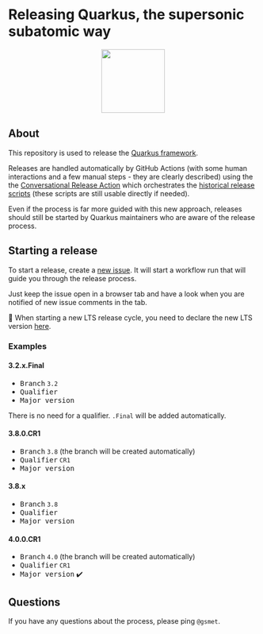 # Releasing Quarkus, the supersonic subatomic way

<p align="center"><img src="https://design.jboss.org/quarkus/bot/final/images/quarkusbot_full.svg" width="128" height="128" /></p>

## About

This repository is used to release the [Quarkus framework](https://quarkus.io/).

Releases are handled automatically by GitHub Actions (with some human interactions and a few manual steps - they are clearly described) using the the [Conversational Release Action](https://github.com/quarkusio/conversational-release-action) which orchestrates the [historical release scripts](https://github.com/quarkusio/quarkus-release) (these scripts are still usable directly if needed).

Even if the process is far more guided with this new approach, releases should still be started by Quarkus maintainers who are aware of the release process.

## Starting a release

To start a release, create a [new issue](https://github.com/quarkus-release/release/issues/new?assignees=&labels=kind%2Frelease&projects=&template=release.yml).
It will start a workflow run that will guide you through the release process.

Just keep the issue open in a browser tab and have a look when you are notified of new issue comments in the tab.

:rotating_light: When starting a new LTS release cycle, you need to declare the new LTS version [here](https://github.com/quarkusio/conversational-release-action/blob/main/src/main/java/io/quarkus/bot/release/util/Branches.java#L10).

### Examples

#### 3.2.x.Final

- <kbd>Branch</kbd> `3.2`
- <kbd>Qualifier</kbd>
- <kbd>Major version</kbd>

There is no need for a qualifier. `.Final` will be added automatically.

#### 3.8.0.CR1

- <kbd>Branch</kbd> `3.8` (the branch will be created automatically)
- <kbd>Qualifier</kbd> `CR1`
- <kbd>Major version</kbd>

#### 3.8.x

- <kbd>Branch</kbd> `3.8`
- <kbd>Qualifier</kbd>
- <kbd>Major version</kbd>

#### 4.0.0.CR1

- <kbd>Branch</kbd> `4.0` (the branch will be created automatically)
- <kbd>Qualifier</kbd> `CR1`
- <kbd>Major version</kbd> ✔️

## Questions

If you have any questions about the process, please ping `@gsmet`.
